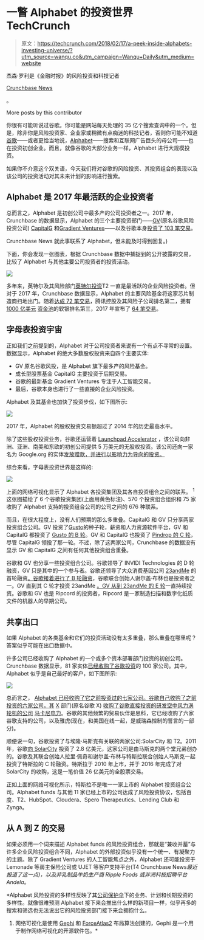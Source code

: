# 一瞥 Alphabet 的投资世界 TechCrunch

> 原文：<https://techcrunch.com/2018/02/17/a-peek-inside-alphabets-investing-universe/?utm_source=wanqu.co&utm_campaign=Wanqu+Daily&utm_medium=website>

杰森·罗利是《金融时报》的风险投资和科技记者

[Crunchbase News](https://about.crunchbase.com/news/)

。

More posts by this contributor

你很有可能听说过谷歌。你可能是网站每天处理的 35 亿个搜索查询中的一个。但是，除非你是风险投资家、企业家或稍微有点痴迷的科技记者，否则你可能不知道[谷歌](https://www.crunchbase.com/organization/google)——或者更恰当地说，[Alphabet](https://www.crunchbase.com/organization/alphabet)——搜索和互联网广告巨头的母公司——也在投资初创企业。而且，就像谷歌的大部分业务一样，Alphabet 进行大规模投资。

如果你不介意这个双关语，今天我们将对谷歌的风险投资、其投资组合的表现以及该公司的投资活动对其未来计划的影响进行搜索。

## Alphabet 是 2017 年最活跃的企业投资者

总而言之，Alphabet 是初创公司中最多产的公司投资者之一。2017 年，Crunchbase 的数据显示，Alphabet 的三个主要投资部门——[GV](https://www.crunchbase.com/organization/google-ventures)(原名谷歌风险投资公司) [CapitalG](https://www.crunchbase.com/organization/google-capital) 和[Gradient Ventures](https://www.crunchbase.com/organization/gradient-ventures)——以及谷歌本身[投资了 103 笔交易](https://www.crunchbase.com/search/funding_rounds/499a17743369b994ef44648f360d2169edb762c6)。

Crunchbase News 就此事联系了 Alphabet，但未能及时得到回复。)

下面，你会发现一张图表，根据 Crunchbase 数据中捕捉到的公开披露的交易，比较了 Alphabet 与其他主要公司投资者的投资活动。

![](img/3b83f009c891e0f2cb96230061cbb353.png)

多年来，英特尔及其风险部门[英特尔投资](https://www.crunchbase.com/organization/intel-capital)T2 一直是最活跃的企业风险投资者。但对于 2017 年，Crunchbase 数据显示，Alphabet 的主要风险基金将这家芯片制造商扫地出门。随着[达成 72 笔交易](https://www.crunchbase.com/search/funding_rounds/44f9a7bda8502958c3708901b05d40cae908cde7)，腾讯控股及其风险子公司排名第二，拥有[1000 亿美元](https://news.crunchbase.com/news/softbanks-12-digit-mad-dash-coming-singularity/) [资金池](https://news.crunchbase.com/news/looking-back-softbanks-big-year/)的软银排名第三，2017 年宣布了 [64 笔交易](https://www.crunchbase.com/search/funding_rounds/b03cd5aec0aec00dea810f9984c7531b7f2d2f9d)。

## 字母表投资宇宙

正如我们之前提到的，Alphabet 对于公司投资者来说有一个有点不寻常的设置。数据显示，Alphabet 的绝大多数股权投资来自四个主要实体:

*   GV 原名谷歌风投，是 Alphabet 旗下最多产的风险基金。
*   成长型股票基金 CapitalG 主要投资于后期交易。
*   谷歌的最新基金 Gradient Ventures 专注于人工智能交易。
*   最后，谷歌本身也进行了一些直接的企业风险投资。

Alphabet 及其基金也加快了投资步伐，如下图所示:

![](img/e4fe8f290c43f38b9c4ebefb24095f65.png)

2017 年，Alphabet 的股权投资交易额超过了 2014 年的历史最高水平。

除了这些股权投资业务，谷歌还运营着 [Launchpad Accelerator](https://developers.google.com/programs/launchpad/accelerator/) ，该公司向非洲、亚洲、南美和东欧的初创公司提供 5 万美元的无股权投资。该公司还向一家名为 Google.org 的实体[发放赠款，并进行以影响力为导向的投资。](https://www.crunchbase.com/organization/google-org)

综合来看，字母表投资世界是这样的:

![](img/52fdaa2a9abe21d02aefdf3b3b8ffff0.png)

上面的网络可视化显示了 Alphabet 各投资集团及其各自投资组合之间的联系。 <sup>1</sup> 这张图描绘了 6 个谷歌投资集团(上面用黄色标注)、570 个投资组合组织和 75 家收购了 Alphabet 支持的投资组合公司的公司之间的 676 种联系。

而且，在很大程度上，没有人们预期的那么多重叠。CapitalG 和 GV 只分享两家投资组合公司。GV 投资了[Gusto](https://www.crunchbase.com/funding_round/gusto-seed--b62e5f04)的种子轮，薪资和人力资源软件平台，GV 和 CapitalG 都投资了 [Gusto 的 B 轮](https://www.crunchbase.com/funding_round/gusto-series-b--9ec1c859)。GV 和 CapitalG 也投资了 [Pindrop 的 C 轮](https://www.crunchbase.com/funding_round/pindrop-security-series-c--290267f1)，尽管 CapitalG 领投了那一轮。不过，除了这两家公司，Crunchbase 的数据没有显示 GV 和 CapitalG 之间有任何其他投资组合重叠。

谷歌和 GV 也分享一些投资组合公司。谷歌领导了 INVIDI Technologies 的 D 轮融资，GV 只是其中的一个参与者。谷歌还领导了大众消费基因公司 [23andMe](https://www.crunchbase.com/organization/23andme) 的首轮融资[。谷歌接着进行了 B 轮融资](https://www.crunchbase.com/funding_round/23andme-series-a--f261366b)，谷歌联合创始人谢尔盖·布林也是投资者之一。GV 直到其 C 轮才投资 23andMe [。GV 从](https://www.crunchbase.com/funding_round/23andme-series-c--3473e317)[到 23andMe 的 E 轮](https://www.crunchbase.com/funding_round/23andme-series-e--cf661088)一直持续投资。谷歌和 GV 也是 Ripcord 的投资者，Ripcord 是一家制造扫描和数字化纸质文件的机器人的早期公司。

## 共享出口

如果 Alphabet 的各类基金和它们的投资活动没有太多重叠，那么重叠在哪里呢？答案似乎可能在出口数据中。

许多公司已经收购了 Alphabet 的一个或多个资本部署部门投资的初创公司。Crunchbase 数据显示，81 家实体[已经收购了谷歌投资](https://www.crunchbase.com/search/acquisitions/5c9983fec161e2eb7128ddc3d6e43e46aeca4e78)的 100 家公司。其中，Alphabet 似乎是自己最好的客户，如下图所示:

![](img/e64a4c904f719a59a7fadf45900ea281.png)

总而言之， [Alphabet 已经收购了它之前投资过的七家公司。谷歌自己收购了之前投资的六家公司，其](https://www.crunchbase.com/search/acquisitions/925fc67416ff4fad5d327b589950c620a12e95ef) [X](https://www.crunchbase.com/organization/google-x) 部门(原名谷歌 X) [收购了谷歌直接投资的研发空中风力涡轮机的公司](https://www.crunchbase.com/acquisition/google-x-acquires-makani-power--6a9d244e) [马卡尼电力](https://www.crunchbase.com/organization/makani-power)。谷歌的其他频繁的贸易伙伴是思科，它已经收购了六家谷歌支持的公司，以及雅虎(现在，和美国在线一起，是威瑞森控制的誓言的一部分)。

顺便说一句，谷歌投资了与埃隆·马斯克有关联的两家公司:SolarCity 和 T2。2011 年，谷歌[向 SolarCity](https://www.crunchbase.com/funding_round/solarcity-undisclosed--519d19ee) 投资了 2.8 亿美元，这家公司是由马斯克的两个堂兄弟创办的。谷歌及其联合创始人拉里·佩奇和谢尔盖·布林与特斯拉联合创始人马斯克一起投资了特斯拉的 C 轮融资。特斯拉于 2010 年上市，并于 2016 年完成了对 SolarCity 的收购，这是一笔价值 26 亿美元的全股票交易。

正如上面的网络可视化所示，特斯拉不是唯一一家上市的 Alphabet 投资组合公司。Alphabet funds 与其他 11 家已经上市的公司达成了风险投资协议，包括百度、T2、HubSpot、Cloudera、Spero Therapeutics、Lending Club 和 Zynga。

## 从 A 到 Z 的交易

如果必须用一个词来描述 Alphabet funds 的风险投资组合，那就是“兼收并蓄”与许多企业风险投资组合不同，Alphabet 的外部投资似乎没有一个统一、有凝聚力的主题。除了 Gradient Ventures 的人工智能焦点之外，Alphabet 还可能投资于 Lemonade 等房主保险公司或 UJET 等客户支持平台(T4 Crunchbase News*最近报道了这一点)，以及非乳制品牛奶生产商 Ripple Foods 或非洲科技招聘平台 Andela。*

 *Alphabet 风险投资的多样性反映了其[公司保护伞](https://www.crunchbase.com/search/organizations/field/organizations/num_sub_organizations/alphabet)下的业务、计划和长期投资的多样性。就像很难预测 Alphabet 接下来会推出什么样的新项目一样，似乎再多的搜索和筛选也无法说出它的风险投资部门接下来会拥抱什么。

1.  网络可视化是使用 [Gephi](https://gephi.org/) 和 [ForceAtlas2](https://www.ncbi.nlm.nih.gov/pubmed/24914678) 布局算法创建的，Gephi 是一个用于制作网络可视化的开源软件包。*